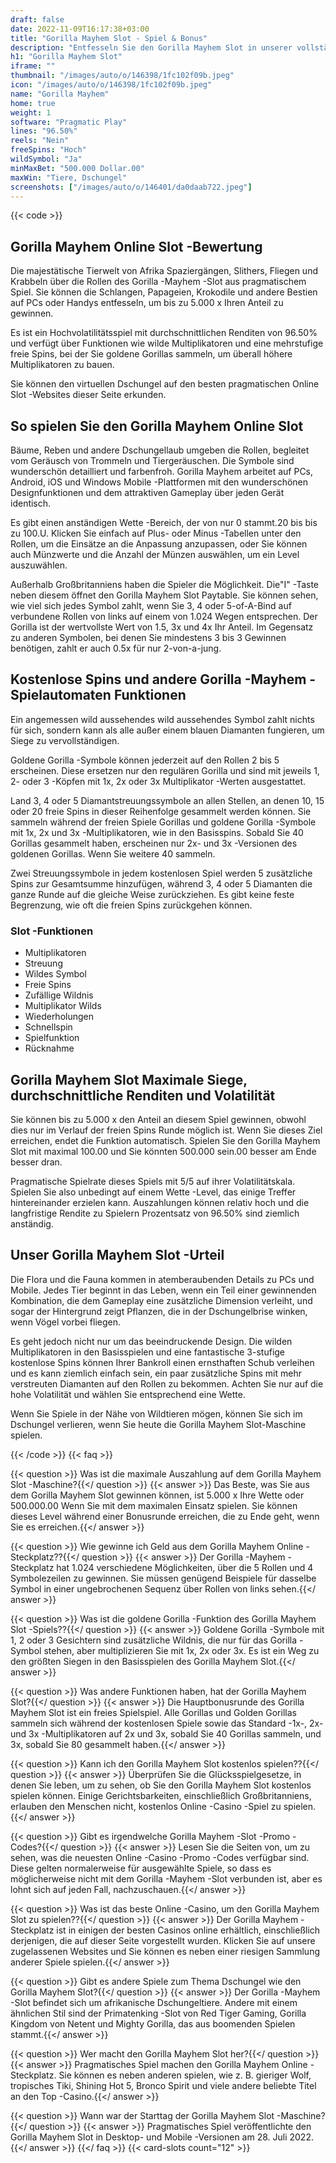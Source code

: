 ```yaml
---
draft: false
date: 2022-11-09T16:17:38+03:00
title: "Gorilla Mayhem Slot - Spiel & Bonus"
description: "Entfesseln Sie den Gorilla Mayhem Slot in unserer vollständigen Bewertung. Wir enthüllen das Gameplay, zusätzliche Funktionen und wo wir es mit dem besten Casino -Bonus spielen können."
h1: "Gorilla Mayhem Slot"
iframe: ""
thumbnail: "/images/auto/o/146398/1fc102f09b.jpeg"
icon: "/images/auto/o/146398/1fc102f09b.jpeg"
name: "Gorilla Mayhem"
home: true
weight: 1
software: "Pragmatic Play"
lines: "96.50%"
reels: "Nein"
freeSpins: "Hoch"
wildSymbol: "Ja"
minMaxBet: "500.000 Dollar.00"
maxWin: "Tiere, Dschungel"
screenshots: ["/images/auto/o/146401/da0daab722.jpeg"]
---
```


{{< code >}}<h2>Gorilla Mayhem Online Slot -Bewertung</h2><p>Die majestätische Tierwelt von Afrika Spaziergängen, Slithers, Fliegen und Krabbeln über die Rollen des Gorilla -Mayhem -Slot aus pragmatischem Spiel. Sie können die Schlangen, Papageien, Krokodile und andere Bestien auf PCs oder Handys entfesseln, um bis zu 5.000 x Ihren Anteil zu gewinnen.</p><p>Es ist ein Hochvolatilitätsspiel mit durchschnittlichen Renditen von 96.50% und verfügt über Funktionen wie wilde Multiplikatoren und eine mehrstufige freie Spins, bei der Sie goldene Gorillas sammeln, um überall höhere Multiplikatoren zu bauen.</p><p>Sie können den virtuellen Dschungel auf den besten pragmatischen Online Slot -Websites dieser Seite erkunden.</p><h2>So spielen Sie den Gorilla Mayhem Online Slot</h2><p>Bäume, Reben und andere Dschungellaub umgeben die Rollen, begleitet vom Geräusch von Trommeln und Tiergeräuschen. Die Symbole sind wunderschön detailliert und farbenfroh. Gorilla Mayhem arbeitet auf PCs, Android, iOS und Windows Mobile -Plattformen mit den wunderschönen Designfunktionen und dem attraktiven Gameplay über jeden Gerät identisch.</p><p>Es gibt einen anständigen Wette -Bereich, der von nur 0 stammt.20 bis bis zu 100.U. Klicken Sie einfach auf Plus- oder Minus -Tabellen unter den Rollen, um die Einsätze an die Anpassung anzupassen, oder Sie können auch Münzwerte und die Anzahl der Münzen auswählen, um ein Level auszuwählen.</p><p>Außerhalb Großbritanniens haben die Spieler die Möglichkeit. Die"I" -Taste neben diesem öffnet den Gorilla Mayhem Slot Paytable. Sie können sehen, wie viel sich jedes Symbol zahlt, wenn Sie 3, 4 oder 5-of-A-Bind auf verbundene Rollen von links auf einem von 1.024 Wegen entsprechen. Der Gorilla ist der wertvollste Wert von 1.5, 3x und 4x Ihr Anteil. Im Gegensatz zu anderen Symbolen, bei denen Sie mindestens 3 bis 3 Gewinnen benötigen, zahlt er auch 0.5x für nur 2-von-a-jung.</p><h2>Kostenlose Spins und andere Gorilla -Mayhem -Spielautomaten Funktionen</h2><p>Ein angemessen wild aussehendes wild aussehendes Symbol zahlt nichts für sich, sondern kann als alle außer einem blauen Diamanten fungieren, um Siege zu vervollständigen.</p><p>Goldene Gorilla -Symbole können jederzeit auf den Rollen 2 bis 5 erscheinen. Diese ersetzen nur den regulären Gorilla und sind mit jeweils 1, 2- oder 3 -Köpfen mit 1x, 2x oder 3x Multiplikator -Werten ausgestattet.</p><p>Land 3, 4 oder 5 Diamantstreuungssymbole an allen Stellen, an denen 10, 15 oder 20 freie Spins in dieser Reihenfolge gesammelt werden können. Sie sammeln während der freien Spiele Gorillas und goldene Gorilla -Symbole mit 1x, 2x und 3x -Multiplikatoren, wie in den Basisspins. Sobald Sie 40 Gorillas gesammelt haben, erscheinen nur 2x- und 3x -Versionen des goldenen Gorillas. Wenn Sie weitere 40 sammeln.</p><p>Zwei Streuungssymbole in jedem kostenlosen Spiel werden 5 zusätzliche Spins zur Gesamtsumme hinzufügen, während 3, 4 oder 5 Diamanten die ganze Runde auf die gleiche Weise zurückziehen. Es gibt keine feste Begrenzung, wie oft die freien Spins zurückgehen können.</p><h3>
Slot -Funktionen</h3><ul>
<li></span>
Multiplikatoren</li>
<li></span>
Streuung</li>
<li></span>
Wildes Symbol</li>
<li></span>
Freie Spins</li>
<li></span>
Zufällige Wildnis</li>
<li></span>
Multiplikator Wilds</li>
<li></span>
Wiederholungen</li>
<li></span>
Schnellspin</li>
<li></span>
Spielfunktion</li>
<li></span>
Rücknahme</li></ul><h2>Gorilla Mayhem Slot Maximale Siege, durchschnittliche Renditen und Volatilität</h2><p>Sie können bis zu 5.000 x den Anteil an diesem Spiel gewinnen, obwohl dies nur im Verlauf der freien Spins Runde möglich ist. Wenn Sie dieses Ziel erreichen, endet die Funktion automatisch. Spielen Sie den Gorilla Mayhem Slot mit maximal 100.00 und Sie könnten 500.000 sein.00 besser am Ende besser dran.</p><p>Pragmatische Spielrate dieses Spiels mit 5/5 auf ihrer Volatilitätskala. Spielen Sie also unbedingt auf einem Wette -Level, das einige Treffer hintereinander erzielen kann. Auszahlungen können relativ hoch und die langfristige Rendite zu Spielern Prozentsatz von 96.50% sind ziemlich anständig.</p><h2>Unser Gorilla Mayhem Slot -Urteil</h2><p>Die Flora und die Fauna kommen in atemberaubenden Details zu PCs und Mobile. Jedes Tier beginnt in das Leben, wenn ein Teil einer gewinnenden Kombination, die dem Gameplay eine zusätzliche Dimension verleiht, und sogar der Hintergrund zeigt Pflanzen, die in der Dschungelbrise winken, wenn Vögel vorbei fliegen.</p><p>Es geht jedoch nicht nur um das beeindruckende Design. Die wilden Multiplikatoren in den Basisspielen und eine fantastische 3-stufige kostenlose Spins können Ihrer Bankroll einen ernsthaften Schub verleihen und es kann ziemlich einfach sein, ein paar zusätzliche Spins mit mehr verstreuten Diamanten auf den Rollen zu bekommen. Achten Sie nur auf die hohe Volatilität und wählen Sie entsprechend eine Wette.</p><p>Wenn Sie Spiele in der Nähe von Wildtieren mögen, können Sie sich im Dschungel verlieren, wenn Sie heute die Gorilla Mayhem Slot-Maschine spielen.</p>
{{< /code >}}
{{< faq >}}

{{< question >}} Was ist die maximale Auszahlung auf dem Gorilla Mayhem Slot -Maschine?{{</ question >}}
{{< answer >}} Das Beste, was Sie aus dem Gorilla Mayhem Slot gewinnen können, ist 5.000 x Ihre Wette oder 500.000.00 Wenn Sie mit dem maximalen Einsatz spielen. Sie können dieses Level während einer Bonusrunde erreichen, die zu Ende geht, wenn Sie es erreichen.{{</ answer >}}

{{< question >}} Wie gewinne ich Geld aus dem Gorilla Mayhem Online -Steckplatz??{{</ question >}}
{{< answer >}} Der Gorilla -Mayhem -Steckplatz hat 1.024 verschiedene Möglichkeiten, über die 5 Rollen und 4 Symbolezeilen zu gewinnen. Sie müssen genügend Beispiele für dasselbe Symbol in einer ungebrochenen Sequenz über Rollen von links sehen.{{</ answer >}}

{{< question >}} Was ist die goldene Gorilla -Funktion des Gorilla Mayhem Slot -Spiels??{{</ question >}}
{{< answer >}} Goldene Gorilla -Symbole mit 1, 2 oder 3 Gesichtern sind zusätzliche Wildnis, die nur für das Gorilla -Symbol stehen, aber multiplizieren Sie mit 1x, 2x oder 3x. Es ist ein Weg zu den größten Siegen in den Basisspielen des Gorilla Mayhem Slot.{{</ answer >}}

{{< question >}} Was andere Funktionen haben, hat der Gorilla Mayhem Slot?{{</ question >}}
{{< answer >}} Die Hauptbonusrunde des Gorilla Mayhem Slot ist ein freies Spielspiel. Alle Gorillas und Golden Gorillas sammeln sich während der kostenlosen Spiele sowie das Standard -1x-, 2x- und 3x -Multiplikatoren auf 2x und 3x, sobald Sie 40 Gorillas sammeln, und 3x, sobald Sie 80 gesammelt haben.{{</ answer >}}

{{< question >}} Kann ich den Gorilla Mayhem Slot kostenlos spielen??{{</ question >}}
{{< answer >}} Überprüfen Sie die Glücksspielgesetze, in denen Sie leben, um zu sehen, ob Sie den Gorilla Mayhem Slot kostenlos spielen können. Einige Gerichtsbarkeiten, einschließlich Großbritanniens, erlauben den Menschen nicht, kostenlos Online -Casino -Spiel zu spielen.{{</ answer >}}

{{< question >}} Gibt es irgendwelche Gorilla Mayhem -Slot -Promo -Codes?{{</ question >}}
{{< answer >}} Lesen Sie die Seiten von, um zu sehen, was die neuesten Online -Casino -Promo -Codes verfügbar sind. Diese gelten normalerweise für ausgewählte Spiele, so dass es möglicherweise nicht mit dem Gorilla -Mayhem -Slot verbunden ist, aber es lohnt sich auf jeden Fall, nachzuschauen.{{</ answer >}}

{{< question >}} Was ist das beste Online -Casino, um den Gorilla Mayhem Slot zu spielen??{{</ question >}}
{{< answer >}} Der Gorilla Mayhem -Steckplatz ist in einigen der besten Casinos online erhältlich, einschließlich derjenigen, die auf dieser Seite vorgestellt wurden. Klicken Sie auf unsere zugelassenen Websites und Sie können es neben einer riesigen Sammlung anderer Spiele spielen.{{</ answer >}}

{{< question >}} Gibt es andere Spiele zum Thema Dschungel wie den Gorilla Mayhem Slot?{{</ question >}}
{{< answer >}} Der Gorilla -Mayhem -Slot befindet sich um afrikanische Dschungeltiere. Andere mit einem ähnlichen Stil sind der Primatenking -Slot von Red Tiger Gaming, Gorilla Kingdom von Netent und Mighty Gorilla, das aus boomenden Spielen stammt.{{</ answer >}}

{{< question >}} Wer macht den Gorilla Mayhem Slot her?{{</ question >}}
{{< answer >}} Pragmatisches Spiel machen den Gorilla Mayhem Online -Steckplatz. Sie können es neben anderen spielen, wie z. B. gieriger Wolf, tropisches Tiki, Shining Hot 5, Bronco Spirit und viele andere beliebte Titel an den Top -Casino.{{</ answer >}}

{{< question >}} Wann war der Starttag der Gorilla Mayhem Slot -Maschine?{{</ question >}}
{{< answer >}} Pragmatisches Spiel veröffentlichte den Gorilla Mayhem Slot in Desktop- und Mobile -Versionen am 28. Juli 2022.{{</ answer >}}
{{</ faq >}}
 {{< card-slots count="12" >}}